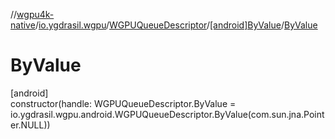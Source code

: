 //[wgpu4k-native](../../../../index.md)/[io.ygdrasil.wgpu](../../index.md)/[WGPUQueueDescriptor](../index.md)/[[android]ByValue](index.md)/[ByValue](-by-value.md)

# ByValue

[android]\
constructor(handle: WGPUQueueDescriptor.ByValue = io.ygdrasil.wgpu.android.WGPUQueueDescriptor.ByValue(com.sun.jna.Pointer.NULL))